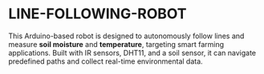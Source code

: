 # LINE-FOLLOWING-ROBOT
This Arduino-based robot is designed to autonomously follow lines and measure **soil moisture** and **temperature**, targeting smart farming applications. Built with IR sensors, DHT11, and a soil sensor, it can navigate predefined paths and collect real-time environmental data.
